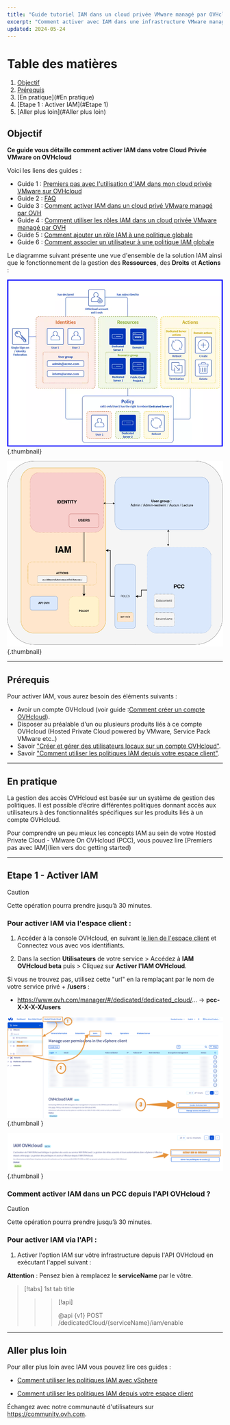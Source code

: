 ```yaml
---
title: "Guide tutoriel IAM dans un cloud privée VMware managé par OVHcloud"
excerpt: "Comment activer avec IAM dans une infrastructure VMware managé par OVHcloud"
updated: 2024-05-24
---
```


# Table des matières
1. [Objectif](#Objectif)
2. [Prérequis](#Prérequis)
3. [En pratique](#En pratique)
4. [Etape 1 : Activer IAM](#Etape 1)
5. [Aller plus loin](#Aller plus loin)

## Objectif
**Ce guide vous détaille comment activer IAM dans votre Cloud Privée VMware on OVHcloud**

Voici les liens des guides :

- Guide 1 : [Premiers pas avec l'utilisation d'IAM dans mon cloud privée VMware sur OVHcloud](/pages/hosted_private_cloud/hosted_private_cloud_powered_by_vmware/vmware_iam_enable#Objectif)
- Guide 2 : [FAQ](/pages/hosted_private_cloud/hosted_private_cloud_powered_by_vmware/vmware_iam_role)
- Guide 3 : [Comment activer IAM dans un cloud privé VMware managé par OVH](/pages/hosted_private_cloud/hosted_private_cloud_powered_by_vmware/vmware_iam_policy)
- Guide 4 : [Comment utiliser les rôles IAM dans un cloud privée VMware managé par OVH](/pages/hosted_private_cloud/hosted_private_cloud_powered_by_vmware/vmware_iam_role_policy)
- Guide 5 : [Comment ajouter un rôle IAM à une politique globale](/pages/hosted_private_cloud/hosted_private_cloud_powered_by_vmware/vmware_iam_actions)
- Guide 6 : [Comment associer un utilisateur à une politique IAM globale](/pages/hosted_private_cloud/hosted_private_cloud_powered_by_vmware/vmware_iam_actions...)

Le diagramme suivant présente une vue d'ensemble de la solution IAM ainsi que le fonctionnement de la gestion des **Ressources**, des **Droits** et **Actions** :

![Schema IAM](images/iam_schema.png){.thumbnail}

![Schema IAM](images/iam_vmware_schema_3.png){.thumbnail}

---
## Prérequis
Pour activer IAM, vous aurez besoin des éléments suivants :

- Avoir un compte OVHcloud (voir guide :[Comment créer un compte OVHcloud](https://help.ovhcloud.com/csm/fr-account-create-ovhcloud-account?id=kb_article_view&sysparm_article=KB0043023)).
- Disposer au préalable d'un ou plusieurs produits liés à ce compte OVHcloud (Hosted Private Cloud powered by VMware, Service Pack VMware etc..)
- Savoir ["Créer et gérer des utilisateurs locaux sur un compte OVHcloud"](https://help.ovhcloud.com/csm/fr-account-managing-users?id=kb_article_view&sysparm_article=KB0043058).
- Savoir ["Comment utiliser les politiques IAM depuis votre espace client"](https://help.ovhcloud.com/csm/fr-customer-iam-policies-ui?id=kb_article_view&sysparm_article=KB0058730).

---
## En pratique
La gestion des accès OVHcloud est basée sur un système de gestion des politiques. Il est possible d’écrire différentes politiques donnant accès aux utilisateurs à des fonctionnalités spécifiques sur les produits liés à un compte OVHcloud.

Pour comprendre un peu mieux les concepts IAM au sein de votre Hosted Private Cloud - VMware On OVHcloud (PCC), vous pouvez lire [Premiers pas avec IAM](lien vers doc getting started)

---
## Etape 1 - Activer IAM
> [!CAUTION]
> Cette opération pourra prendre jusqu’à 30 minutes.

### Pour activer IAM via l'espace client :


1. Accéder à la console OVHcloud, en suivant [le lien de l'espace client](https://www.ovh.com/manager) et Connectez vous avec vos identifiants.


2. Dans la section **Utilisateurs** de votre service > Accédez à **IAM OVHcloud beta** puis > Cliquez sur **Activer l'IAM OVHcloud**.

Si vous ne trouvez pas, utilisez cette "url" en la remplaçant par le nom de votre service privé + **/users** : 
- https://www.ovh.com/manager/#/dedicated/dedicated_cloud/... -> **pcc-X-X-X-X/users**

![Activer IAM](images/iam_enable_2.png){.thumbnail }

![Activer IAM](images/iam_enable.png){.thumbnail }

### Comment activer IAM dans un PCC depuis l'API OVHcloud ?

> [!CAUTION]
> Cette opération pourra prendre jusqu’à 30 minutes.

### Pour activer IAM via l'API :

1. Activer l'option IAM sur vôtre infrastructure depuis l'API OVHcloud en exécutant l'appel suivant :

**Attention** : Pensez bien à remplacez le **serviceName** par le vôtre.

> [!tabs]
> 1st tab title
>> > [!api]
>> >
>> > @api {v1} POST /dedicatedCloud/{serviceName}/iam/enable
>> >

---
## Aller plus loin

Pour aller plus loin avec IAM vous pouvez lire ces guides :

- [Comment utiliser les politiques IAM avec vSphere](https://help.ovhcloud.com/csm/fr-vmware-use-iam-vsphere?id=kb_article_view&sysparm_article=KB0059059)

- [Comment utiliser les politiques IAM depuis votre espace client](https://help.ovhcloud.com/csm/fr-customer-iam-policies-ui?id=kb_article_view&sysparm_article=KB0058730)

Échangez avec notre communauté d'utilisateurs sur <https://community.ovh.com>.

